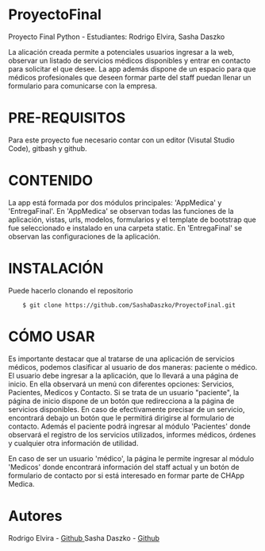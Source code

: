 # ProyectoFinal

<p>Proyecto Final Python - Estudiantes: Rodrigo Elvira, Sasha Daszko</p>

<p>La alicación creada permite a potenciales usuarios ingresar a la web, observar un listado de servicios médicos disponibles y entrar en contacto para solicitar el que desee. La app además dispone de un espacio para que médicos profesionales que deseen formar parte del staff puedan llenar un formulario para comunicarse con la empresa.</p>

# PRE-REQUISITOS

<p>Para este proyecto fue necesario contar con un editor (Visutal Studio Code), gitbash y github.</p>

# CONTENIDO

<p>La app está formada por dos módulos principales: 'AppMedica' y 'EntregaFinal'. En 'AppMedica' se observan todas las funciones de la aplicación, vistas, urls, modelos, formularios y el template de bootstrap que fue seleccionado e instalado en una carpeta static. En 'EntregaFinal' se observan las configuraciones de la aplicación.</p>

# INSTALACIÓN

<p> Puede hacerlo clonando el repositorio

        $ git clone https://github.com/SashaDaszko/ProyectoFinal.git

# CÓMO USAR

<p> Es importante destacar que al tratarse de una aplicación de servicios médicos, podemos clasificar al usuario de dos maneras: paciente o médico. El usuario debe ingresar a la aplicación, que lo llevará a una página de inicio. En ella observará un menú con diferentes opciones: Servicios, Pacientes, Medicos y Contacto.
Si se trata de un usuario "paciente", la página de inicio dispone de un botón que redirecciona a la página de servicios disponibles. En caso de efectivamente precisar de un servicio, encontrará debajo un botón que le permitirá dirigirse al formulario de contacto. Además el paciente podrá ingresar al módulo 'Pacientes' donde observará el registro de los servicios utilizados, informes médicos, órdenes y cualquier otra información de utilidad.</p>

<p>En caso de ser un usuario 'médico', la página le permite ingresar al módulo 'Medicos' donde encontrará información del staff actual y un botón de formulario de contacto por si está interesado en formar parte de CHApp Medica.</p>










# Autores

Rodrigo Elvira - <A HREF="https://github.com/rodrigoelvira"> Github </A>
Sasha Daszko - <A HREF="https://github.com/SashaDaszko"> Github </A>






































